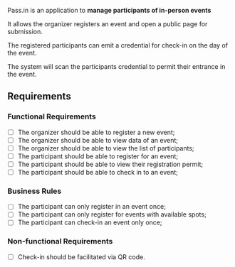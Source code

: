 Pass.in is an application to **manage participants of in-person events**

It allows the organizer registers an event and open a public page for submission.

The registered participants can emit a credential for check-in on the day of the event.

The system will scan the participants credential to permit their entrance in the event.

## Requirements

### Functional Requirements

- [ ] The organizer should be able to register a new event;
- [ ] The organizer should be able to view data of an event;
- [ ] The organizer should be able to view the list of participants;
- [ ] The participant should be able to register for an event;
- [ ] The participant should be able to view their registration permit;
- [ ] The participant should be able to check in to an event;

### Business Rules

- [ ] The participant can only register in an event once;
- [ ] The participant can only register for events with available spots;
- [ ] The participant can check-in an event only once;

### Non-functional Requirements

- [ ] Check-in should be facilitated via QR code.

